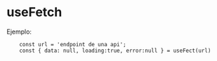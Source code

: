 # useFetch

Ejemplo:
```
    const url = 'endpoint de una api';
    const { data: null, loading:true, error:null } = useFect(url)
```